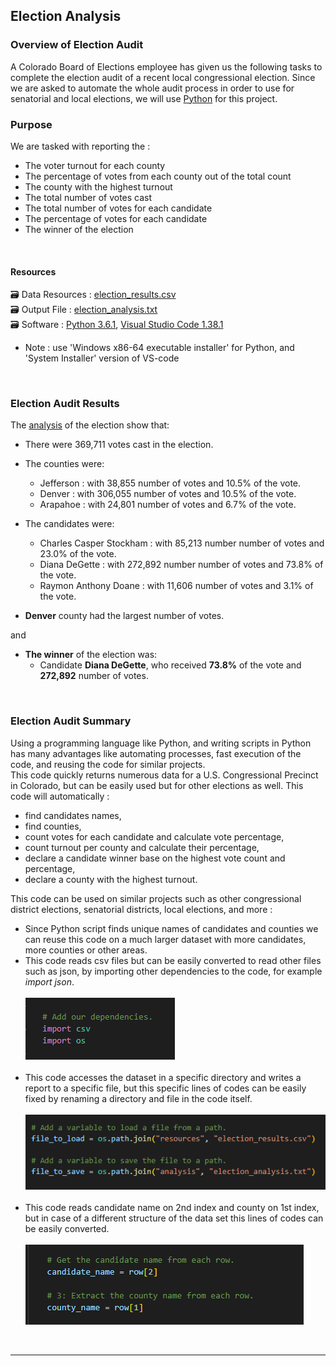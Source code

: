 ## Election Analysis

### Overview of Election Audit
A Colorado Board of Elections employee has given us the following tasks to complete the election audit of a recent local congressional election. Since we are asked to automate the whole audit process in order to use for senatorial and local elections, we will use [Python](https://www.python.org/doc/essays/blurb/) for this project.<br/>

### Purpose
We are tasked with reporting the : 
- The voter turnout for each county
- The percentage of votes from each county out of the total count
- The county with the highest turnout
- The total number of votes cast
- The total number of votes for each candidate
- The percentage of votes for each candidate
- The winner of the election
<br/>

#### Resources
:card_file_box: Data Resources : [election_results.csv](/resources/election_results.csv)<br/>
:card_file_box: Output File : [election_analysis.txt](/analysis/election_analysis.txt)<br/>
:card_file_box: Software : [Python 3.6.1](https://www.python.org/downloads/windows/),  [Visual Studio Code 1.38.1](https://code.visualstudio.com/download)
- Note : use 'Windows x86-64 executable installer' for Python, and 'System Installer' version of VS-code 
<br/>

### Election Audit Results
The [analysis](/resources/images/03.png) of the election show that:
- There were 369,711 votes cast in the election. 

- The counties were: 
    - Jefferson :  with 38,855 number of votes and 10.5% of the vote.
    - Denver :  with 306,055 number of votes and 10.5% of the vote.
    - Arapahoe :  with 24,801 number of votes and 6.7% of the vote.

- The candidates were:
    - Charles Casper Stockham :  with 85,213 number number of votes and 23.0% of the vote.
    - Diana DeGette :  with 272,892 number number of votes and 73.8% of the vote.
    - Raymon Anthony Doane :  with 11,606 number of votes and 3.1% of the vote.

- **Denver** county had the largest number of votes.

and <br/>
- **The winner** of the election was:
    - Candidate **Diana DeGette**, who received **73.8%** of the vote and **272,892** number of votes.
<br/>

### Election Audit Summary
Using a programming language like Python, and writing scripts in Python has many advantages like automating processes, fast execution of the code, and reusing the code for similar projects. <br/>
This code quickly returns numerous data for a U.S. Congressional Precinct in Colorado, but can be easily used but for other elections as well. This code will automatically :
- find candidates names,
- find counties,
- count votes for each candidate and calculate vote percentage,
- count turnout per county and calculate their percentage,
- declare a candidate winner base on the highest vote count and percentage,
- declare a county with the highest turnout.

This code can be used on similar projects such as other congressional district elections, senatorial districts, local elections, and more :<br/>

- Since Python script finds unique names of candidates and counties we can reuse this code on a much larger dataset with more candidates, more counties or other areas.
- This code reads csv files but can be easily converted to read other files such as json, by importing other dependencies to the code, for example *import json*.<br/><br/>
![04.png](/resources/images/04.png) <br/><br/>
- This code accesses the dataset in a specific directory and writes a report to a specific file, but this specific lines of codes can be easily fixed by renaming a directory and file in the code itself.<br/><br/>
![01.png](/resources/images/01.png) <br/><br/>
- This code reads candidate name on 2nd index and county on 1st index, but in case of a different structure of the data set this lines of codes can be easily converted. <br/><br/>
![02.png](/resources/images/02.png)<br/>
<br/>
<hr/>
